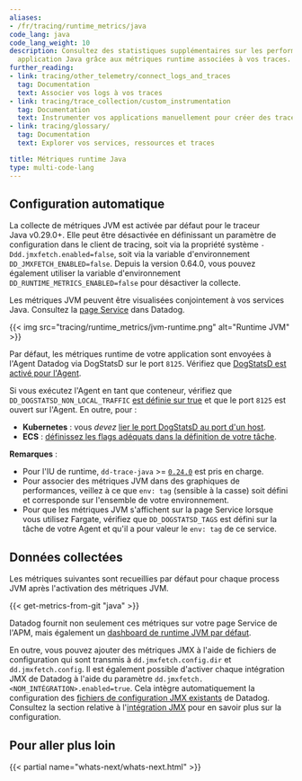 ```yaml
---
aliases:
- /fr/tracing/runtime_metrics/java
code_lang: java
code_lang_weight: 10
description: Consultez des statistiques supplémentaires sur les performances de votre
  application Java grâce aux métriques runtime associées à vos traces.
further_reading:
- link: tracing/other_telemetry/connect_logs_and_traces
  tag: Documentation
  text: Associer vos logs à vos traces
- link: tracing/trace_collection/custom_instrumentation
  tag: Documentation
  text: Instrumenter vos applications manuellement pour créer des traces
- link: tracing/glossary/
  tag: Documentation
  text: Explorer vos services, ressources et traces

title: Métriques runtime Java
type: multi-code-lang
---
```


## Configuration automatique

La collecte de métriques JVM est activée par défaut pour le traceur Java v0.29.0+. Elle peut être désactivée en définissant un paramètre de configuration dans le client de tracing, soit via la propriété système `-Ddd.jmxfetch.enabled=false`, soit via la variable d'environnement `DD_JMXFETCH_ENABLED=false`. Depuis la version 0.64.0, vous pouvez également utiliser la variable d'environnement `DD_RUNTIME_METRICS_ENABLED=false` pour désactiver la collecte.

Les métriques JVM peuvent être visualisées conjointement à vos services Java. Consultez la [page Service][1] dans Datadog.

{{< img src="tracing/runtime_metrics/jvm-runtime.png" alt="Runtime JVM" >}}

Par défaut, les métriques runtime de votre application sont envoyées à l'Agent Datadog via DogStatsD sur le port `8125`. Vérifiez que [DogStatsD est activé pour l'Agent][2].

Si vous exécutez l'Agent en tant que conteneur, vérifiez que `DD_DOGSTATSD_NON_LOCAL_TRAFFIC` [est définie sur true][3] et que le port `8125` est ouvert sur l'Agent. En outre, pour :

- **Kubernetes** : vous _devez_ [lier le port DogStatsD au port d'un host][4].
- **ECS** : [définissez les flags adéquats dans la définition de votre tâche][5].

**Remarques** :

- Pour l'IU de runtime, `dd-trace-java` >= [`0.24.0`][6] est pris en charge.
- Pour associer des métriques JVM dans des graphiques de performances, veillez à ce que `env: tag` (sensible à la casse) soit défini et corresponde sur l'ensemble de votre environnement.
- Pour que les métriques JVM s'affichent sur la page Service lorsque vous utilisez Fargate, vérifiez que `DD_DOGSTATSD_TAGS` est défini sur la tâche de votre Agent et qu'il a pour valeur le `env: tag` de ce service.

## Données collectées

Les métriques suivantes sont recueillies par défaut pour chaque process JVM après l'activation des métriques JVM.

{{< get-metrics-from-git "java" >}}

Datadog fournit non seulement ces métriques sur votre page Service de l'APM, mais également un [dashboard de runtime JVM par défaut][7].

En outre, vous pouvez ajouter des métriques JMX à l'aide de fichiers de configuration qui sont transmis à `dd.jmxfetch.config.dir` et `dd.jmxfetch.config`. Il est également possible d'activer chaque intégration JMX de Datadog à l'aide du paramètre `dd.jmxfetch.<NOM_INTÉGRATION>.enabled=true`. Cela intègre automatiquement la configuration des [fichiers de configuration JMX existants][8] de Datadog. Consultez la section relative à l'[intégration JMX][9] pour en savoir plus sur la configuration.

## Pour aller plus loin

{{< partial name="whats-next/whats-next.html" >}}

[1]: https://app.datadoghq.com/apm/services
[2]: /fr/developers/dogstatsd/#setup
[3]: /fr/agent/docker/#dogstatsd-custom-metrics
[4]: /fr/developers/dogstatsd/?tab=kubernetes#agent
[5]: /fr/agent/amazon_ecs/#create-an-ecs-task
[6]: https://github.com/DataDog/dd-trace-java/releases/tag/v0.24.0
[7]: https://app.datadoghq.com/dash/integration/256/jvm-runtime-metrics
[8]: https://github.com/DataDog/integrations-core/search?q=jmx_metrics&unscoped_q=jmx_metrics
[9]: /fr/integrations/java/#configuration
